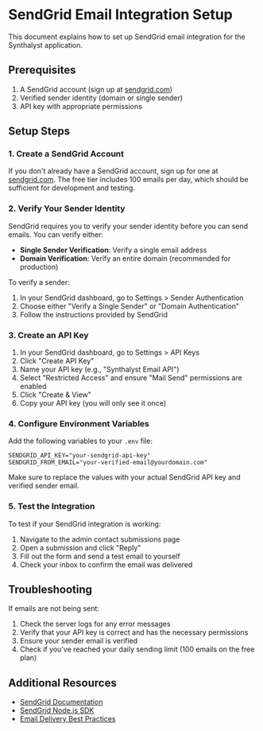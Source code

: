 # SendGrid Email Integration Setup

This document explains how to set up SendGrid email integration for the Synthalyst application.

## Prerequisites

1. A SendGrid account (sign up at [sendgrid.com](https://sendgrid.com/))
2. Verified sender identity (domain or single sender)
3. API key with appropriate permissions

## Setup Steps

### 1. Create a SendGrid Account

If you don't already have a SendGrid account, sign up for one at [sendgrid.com](https://sendgrid.com/). The free tier includes 100 emails per day, which should be sufficient for development and testing.

### 2. Verify Your Sender Identity

SendGrid requires you to verify your sender identity before you can send emails. You can verify either:

- **Single Sender Verification**: Verify a single email address
- **Domain Verification**: Verify an entire domain (recommended for production)

To verify a sender:

1. In your SendGrid dashboard, go to Settings > Sender Authentication
2. Choose either "Verify a Single Sender" or "Domain Authentication"
3. Follow the instructions provided by SendGrid

### 3. Create an API Key

1. In your SendGrid dashboard, go to Settings > API Keys
2. Click "Create API Key"
3. Name your API key (e.g., "Synthalyst Email API")
4. Select "Restricted Access" and ensure "Mail Send" permissions are enabled
5. Click "Create & View"
6. Copy your API key (you will only see it once)

### 4. Configure Environment Variables

Add the following variables to your `.env` file:

```
SENDGRID_API_KEY="your-sendgrid-api-key"
SENDGRID_FROM_EMAIL="your-verified-email@yourdomain.com"
```

Make sure to replace the values with your actual SendGrid API key and verified sender email.

### 5. Test the Integration

To test if your SendGrid integration is working:

1. Navigate to the admin contact submissions page
2. Open a submission and click "Reply"
3. Fill out the form and send a test email to yourself
4. Check your inbox to confirm the email was delivered

## Troubleshooting

If emails are not being sent:

1. Check the server logs for any error messages
2. Verify that your API key is correct and has the necessary permissions
3. Ensure your sender email is verified
4. Check if you've reached your daily sending limit (100 emails on the free plan)

## Additional Resources

- [SendGrid Documentation](https://docs.sendgrid.com/)
- [SendGrid Node.js SDK](https://github.com/sendgrid/sendgrid-nodejs)
- [Email Delivery Best Practices](https://sendgrid.com/blog/10-tips-to-keep-email-out-of-the-spam-folder/)
